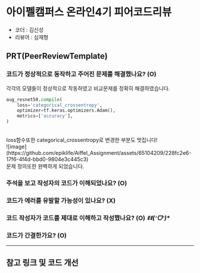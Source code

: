 # 아이펠캠퍼스 온라인4기 피어코드리뷰

- 코더 : 김신성
- 리뷰어 : 심재형

PRT(PeerReviewTemplate)
----------------------------------------------

### 코드가 정상적으로 동작하고 주어진 문제를 해결했나요? (O)
각각의 모델들이 정상적으로 작동하였고 비교문제를 정확히 해결하였습니다.
```python
aug_resnet50.compile(
    loss='categorical_crossentropy',
    optimizer=tf.keras.optimizers.Adam(),
    metrics=['accuracy'],
)
```
<br>
loss함수또한 categorical_crossentropy로 변경한 부분도 멋집니다!
<br>
![image](https://github.com/epiklife/Aiffel_Assignment/assets/65104209/228fc2e6-17f6-4f4d-bbd0-9804e3c445c3)
<br>
문제 정의또한 완벽하게 되었습니다.

### 주석을 보고 작성자의 코드가 이해되었나요? (O)

### 코드가 에러를 유발할 가능성이 있나요? (X)

### 코드 작성자가 코드를 제대로 이해하고 작성했나요? (O) **ꉂꉂ(ᵔᗜᵔ*)**

### 코드가 간결한가요? (O)

----------------------------------------------

## 참고 링크 및 코드 개선
